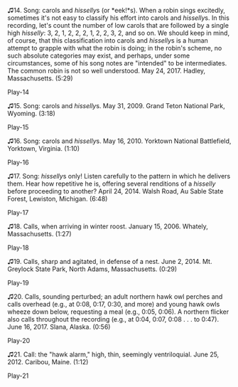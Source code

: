 ♫14. Song: carols and *hisselly*s (or *eek!*s). When a robin sings
excitedly, sometimes it's not easy to classify his effort into carols
and *hisselly*s. In this recording, let's count the number of low carols
that are followed by a single high *hisselly*: 3, 2, 1, 2, 2, 2, 1, 2,
2, 3, 2, and so on. We should keep in mind, of course, that this
classification into carols and *hisselly*s is a human attempt to grapple
with what the robin is doing; in the robin's scheme, no such absolute
categories may exist, and perhaps, under some circumstances, some of his
song notes are "intended" to be intermediates. The common robin is not
so well understood. May 24, 2017. Hadley, Massachusetts. (5:29)

Play-14

♫15. Song: carols and *hisselly*s. May 31, 2009. Grand Teton National
Park, Wyoming. (3:18)

Play-15

♫16. Song: carols and *hisselly*s. May 16, 2010. Yorktown National
Battlefield, Yorktown, Virginia. (1:10)

Play-16

♫17. Song: *hisselly*s only! Listen carefully to the pattern in which he
delivers them. Hear how repetitive he is, offering several renditions of
a *hisselly* before proceeding to another? April 24, 2014. Walsh Road,
Au Sable State Forest, Lewiston, Michigan. (6:48)

Play-17

♫18. Calls, when arriving in winter roost. January 15, 2006. Whately,
Massachusetts. (1:27)

Play-18

♫19. Calls, sharp and agitated, in defense of a nest. June 2, 2014.
Mt. Greylock State Park, North Adams, Massachusetts. (0:29)

Play-19

♫20. Calls, sounding perturbed; an adult northern hawk owl perches and
calls overhead (e.g., at 0:08, 0:17, 0:30, and more) and young hawk owls
wheeze down below, requesting a meal (e.g., 0:05, 0:06). A northern
flicker also calls throughout the recording (e.g., at 0:04, 0:07, 0:08 .
. . to 0:47). June 16, 2017. Slana, Alaska. (0:56)

Play-20

♫21. Call: the "hawk alarm," high, thin, seemingly ventriloquial. June
25, 2012. Caribou, Maine. (1:12)

Play-21


